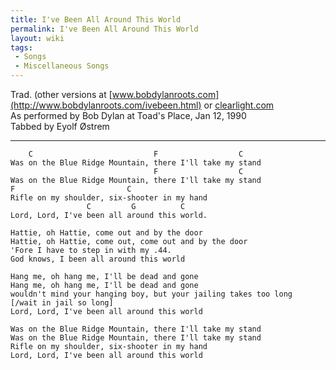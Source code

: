 ```yaml
---
title: I've Been All Around This World
permalink: I've Been All Around This World
layout: wiki
tags:
 - Songs
 - Miscellaneous Songs
---
```


Trad. (other versions at
[www.bobdylanroots.com](http://www.bobdylanroots.com/ivebeen.html) or
[clearlight.com](http://www3.clearlight.com/~acsa/introjs.htm?/~acsa/songfile/I2VEBEEN.HTM)  
As performed by Bob Dylan at Toad's Place, Jan 12, 1990  
Tabbed by Eyolf Østrem

* * * * *

        C                           F                  C
    Was on the Blue Ridge Mountain, there I'll take my stand
                                    F                  C
    Was on the Blue Ridge Mountain, there I'll take my stand
    F                         C
    Rifle on my shoulder, six-shooter in my hand
                     C         G          C
    Lord, Lord, I've been all around this world.

    Hattie, oh Hattie, come out and by the door
    Hattie, oh Hattie, come out, come out and by the door
    'Fore I have to step in with my .44.
    God knows, I been all around this world

    Hang me, oh hang me, I'll be dead and gone
    Hang me, oh hang me, I'll be dead and gone
    wouldn't mind your hanging boy, but your jailing takes too long  [/wait in jail so long]
    Lord, Lord, I've been all around this world

    Was on the Blue Ridge Mountain, there I'll take my stand
    Was on the Blue Ridge Mountain, there I'll take my stand
    Rifle on my shoulder, six-shooter in my hand
    Lord, Lord, I've been all around this world

